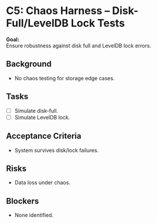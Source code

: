 # C5: Chaos Harness – Disk-Full/LevelDB Lock Tests

**Goal:**  
Ensure robustness against disk full and LevelDB lock errors.

## Background
- No chaos testing for storage edge cases.

## Tasks
- [ ] Simulate disk-full.
- [ ] Simulate LevelDB lock.

## Acceptance Criteria
- System survives disk/lock failures.

## Risks
- Data loss under chaos.

## Blockers
- None identified.